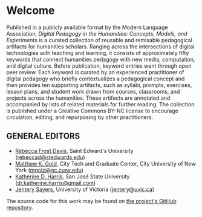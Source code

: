 # Welcome

Published in a publicly available format by the Modern Language Association, _Digital Pedagogy in the Humanities: Concepts, Models, and Experiments_ is a curated collection of reusable and remixable pedagogical artifacts for humanities scholars. Ranging across the intersections of digital technologies with teaching and learning, it consists of approximately fifty keywords that connect humanities pedagogy with new media, computation, and digital culture. Before publication, keyword entries went through open peer review. Each keyword is curated by an experienced practitioner of digital pedagogy who briefly contextualizes a pedagogical concept and then provides ten supporting artifacts, such as syllabi, prompts, exercises, lesson plans, and student work drawn from courses, classrooms, and projects across the humanities. These artifacts are annotated and accompanied by lists of related materials for further reading. The collection is published under a Creative Commons BY-NC license to encourage circulation, editing, and repurposing by other practitioners.

## GENERAL EDITORS

 * [Rebecca Frost Davis](https://commons.mla.org/members/frostdavis/), Saint Edward's University ([rebeccad@stedwards.edu](mailto:rebeccad@stedwards.edu))
 * [Matthew K. Gold](https://commons.mla.org/members/mkgold/), City Tech and Graduate Center, City University of New York ([mgold@gc.cuny.edu](mailto:mgold@gc.cuny.edu))
 * [Katherine D. Harris](https://commons.mla.org/members/kdharris/), San José State University ([dr.katherine.harris@gmail.com](mailto:dr.katherine.harris@gmail.com))
 * [Jentery Sayers](https://commons.mla.org/members/jentery/), University of Victoria ([jentery@uvic.ca](mailto:jentery@uvic.ca))

The source code for this work may be found on [the project's GitHub repository](https://github.com/curateteaching/digitalpedagogy). 

